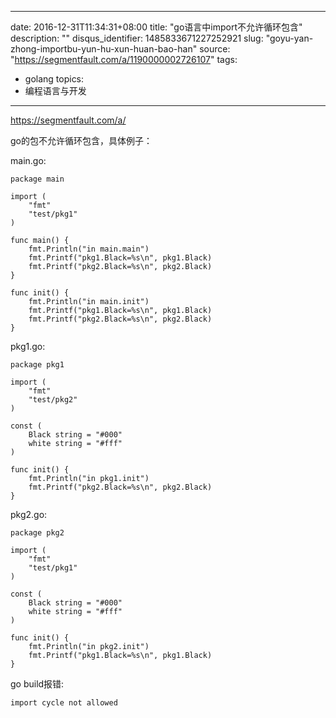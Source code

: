 
---
date: 2016-12-31T11:34:31+08:00
title: "go语言中import不允许循环包含"
description: ""
disqus_identifier: 1485833671227252921
slug: "goyu-yan-zhong-importbu-yun-hu-xun-huan-bao-han"
source: "https://segmentfault.com/a/1190000002726107"
tags: 
- golang 
topics:
- 编程语言与开发
---

https://segmentfault.com/a/

go的包不允许循环包含，具体例子：

main.go:

    package main

    import (
        "fmt"
        "test/pkg1"
    )

    func main() {
        fmt.Println("in main.main")
        fmt.Printf("pkg1.Black=%s\n", pkg1.Black)
        fmt.Printf("pkg2.Black=%s\n", pkg2.Black)
    }

    func init() {
        fmt.Println("in main.init")
        fmt.Printf("pkg1.Black=%s\n", pkg1.Black)
        fmt.Printf("pkg2.Black=%s\n", pkg2.Black)
    }

pkg1.go:

    package pkg1

    import (
        "fmt"
        "test/pkg2"
    )

    const (
        Black string = "#000"
        white string = "#fff"
    )

    func init() {
        fmt.Println("in pkg1.init")
        fmt.Printf("pkg2.Black=%s\n", pkg2.Black)
    }

pkg2.go:

    package pkg2

    import (
        "fmt"
        "test/pkg1"
    )

    const (
        Black string = "#000"
        white string = "#fff"
    )

    func init() {
        fmt.Println("in pkg2.init")
        fmt.Printf("pkg1.Black=%s\n", pkg1.Black)
    }

go build报错:

    import cycle not allowed

